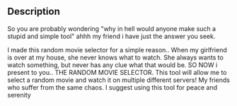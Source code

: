 ## Description

So you are probably wondering "why in hell would anyone make such a stupid and simple tool" ahhh my friend i have just the answer you seek. 

I made this random movie selector for a simple reason.. When my girlfriend is over at my house, she never knows what to watch. She always wants to watch something, but never has any clue what that would be. SO NOW i present to you.. THE RANDOM MOVIE SELECTOR. This tool will allow me to select a random movie and watch it on multiple different servers! My friends who suffer from the same chaos. I suggest using this tool for peace and serenity

